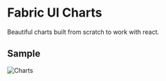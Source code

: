 # Fabric UI Charts
Beautiful charts built from scratch to work with react.

## Sample
![Charts](https://drive.google.com/uc?id=16CX13g8ld6ow4LZxrXh96sB0nqPdUxSl)
